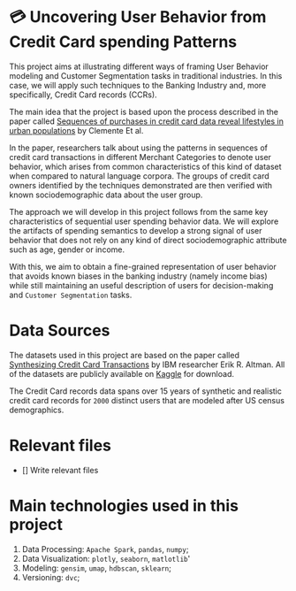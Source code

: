 # :credit_card: Uncovering User Behavior from Credit Card spending Patterns

This project aims at illustrating different ways of framing User Behavior modeling and Customer Segmentation tasks in traditional industries. In this case, we will apply such techniques to the Banking Industry and, more specifically, Credit Card records (CCRs).

The main idea that the project is based upon the process described in the paper called [Sequences of purchases in credit card data reveal lifestyles in urban populations](https://www.nature.com/articles/s41467-018-05690-8) by Clemente Et al. 

In the paper, researchers talk about using the patterns in sequences of credit card transactions in different Merchant Categories to denote user behavior, which arises from common characteristics of this kind of dataset when compared to natural language corpora. The groups of credit card owners identified by the techniques demonstrated are then verified with known sociodemographic data about the user group.

The approach we will develop in this project follows from the same key characteristics of sequential user spending behavior data. We will explore the artifacts of spending semantics to develop a strong signal of user behavior that does not rely on any kind of direct sociodemographic attribute such as age, gender or income. 

With this, we aim to obtain a fine-grained representation of user behavior that avoids known biases in the banking industry (namely income bias) while still maintaining an useful description of users for decision-making and `Customer Segmentation` tasks. 

# Data Sources
The datasets used in this project are based on the paper called [Synthesizing Credit Card Transactions](https://arxiv.org/abs/1910.03033) by IBM researcher Erik R. Altman. All of the datasets are publicly available on [Kaggle](https://www.kaggle.com/ealtman2019/credit-card-transactions) for download.

The Credit Card records data spans over 15 years of synthetic and realistic credit card records for `2000` distinct users that are modeled after US census demographics. 

# Relevant files
- [] Write relevant files

# Main technologies used in this project
1. Data Processing: `Apache Spark`, `pandas`, `numpy`;
2. Data Visualization: `plotly`, `seaborn`, `matlotlib`'
3. Modeling: `gensim`, `umap`, `hdbscan`, `sklearn`;
4. Versioning: `dvc`;